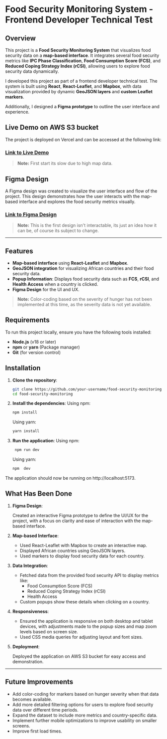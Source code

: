 # Food Security Monitoring System - Frontend Developer Technical Test

## Overview

This project is a **Food Security Monitoring System** that visualizes food security data on a **map-based interface**. It integrates several food security metrics like **IPC Phase Classification**, **Food Consumption Score (FCS)**, and **Reduced Coping Strategy Index (rCSI)**, allowing users to explore food security data dynamically.

I developed this project as part of a frontend developer technical test. The system is built using **React**, **React-Leaflet**, and **Mapbox**, with data visualization provided by dynamic **GeoJSON layers** and **custom Leaflet markers**.

Additionally, I designed a **Figma prototype** to outline the user interface and experience.

## Live Demo on AWS S3 bucket

The project is deployed on Vercel and can be accessed at the following link:

### [Link to Live Demo](http://foodsecurity.s3-website.eu-north-1.amazonaws.com/)

> **Note:** First start its slow due to high map data.

## Figma Design

A Figma design was created to visualize the user interface and flow of the project. This design demonstrates how the user interacts with the map-based interface and explores the food security metrics visually.

### [Link to Figma Design](<https://www.figma.com/design/uto2dXzb4rnmiP3yfS3nKr/SVG-World-Map-(Community)?m=auto&is-community-duplicate=1&fuid=875051776690994702>)

> **Note:** This is the first design isn't interactable, its just an idea how it can be, of course its subject to change.

---

## Features

- **Map-based interface** using **React-Leaflet** and **Mapbox**.
- **GeoJSON integration** for visualizing African countries and their food security data.
- **Popup Information**: Displays food security data such as **FCS**, **rCSI**, and **Health Access** when a country is clicked.
- **Figma Design** for the UI and UX.

> **Note:** Color-coding based on the severity of hunger has not been implemented at this time, as the severity data is not yet available.

## Requirements

To run this project locally, ensure you have the following tools installed:

- **Node.js** (v18 or later)
- **npm** or **yarn** (Package manager)
- **Git** (for version control)

## Installation

1. **Clone the repository**:
   ```bash
   git clone https://github.com/your-username/food-security-monitoring.git
   cd food-security-monitoring
   ```
2. **Install the dependencies**:
   Using npm:

   ```bash
   npm install
   ```

   Using yarn:

   ```bash
   yarn install
   ```

3. **Run the application**:
   Using npm:

   ```bash
    npm run dev
   ```

   Using yarn:

   ```bash
   npm  dev
   ```

The application should now be running on http://localhost:5173.

## What Has Been Done

1. **Figma Design**:

   Created an interactive Figma prototype to define the UI/UX for the project, with a focus on clarity and ease of interaction with the map-based interface.

2. **Map-based Interface**:

   - Used React-Leaflet with Mapbox to create an interactive map.
   - Displayed African countries using GeoJSON layers.
   - Used markers to display food security data for each country.

3. **Data Integration**:

   - Fetched data from the provided food security API to display metrics like:
     - Food Consumption Score (FCS)
     - Reduced Coping Strategy Index (rCSI)
     - Health Access
   - Custom popups show these details when clicking on a country.

4. **Responsiveness**:

   - Ensured the application is responsive on both desktop and tablet devices, with adjustments made to the popup sizes and map zoom levels based on screen size.
   - Used CSS media queries for adjusting layout and font sizes.

5. **Deployment**:

   Deployed the application on AWS S3 bucket for easy access and demonstration.

---

## Future Improvements

- Add color-coding for markers based on hunger severity when that data becomes available.
- Add more detailed filtering options for users to explore food security data over different time periods.
- Expand the dataset to include more metrics and country-specific data.
- Implement further mobile optimizations to improve usability on smaller screens.
- Improve first load times.
